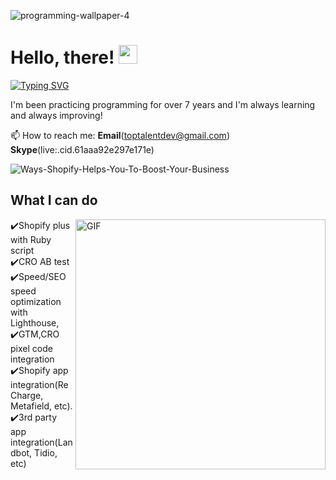 ![programming-wallpaper-4](https://user-images.githubusercontent.com/83643063/137196058-314308e8-dcd5-4943-a79c-88ac752b0915.jpg)


# Hello, there! <img src="https://raw.githubusercontent.com/MartinHeinz/MartinHeinz/master/wave.gif" width="30px">

[![Typing SVG](https://readme-typing-svg.herokuapp.com?font=Pacifico&color=%2336BCF7&size=40&vCenter=true&width=850&height=60&lines=7%2B+years+of+hands-on+experience+in+programming;Shopify+Theme+Developer+%26+Frontend+Specialist;Shopify+plus+with+Ruby+script+%2F+CRO+AB+test;Speed%2FSEO+speed+optimization+with+Lighthouse;Shopify+app+integration(ReCharge%2C+Metafield%2C+etc);3rd+party+app+integration(Landbot%2C+Tidio%2C+etc))](https://git.io/typing-svg)
<!--
**magictales/magictales** is a ✨ _special_ ✨ repository because its `README.md` (this file) appears on your GitHub profile.

Here are some ideas to get you started:

- 🔭 I’m currently working on ...
- 🌱 I’m currently learning ...
- 👯 I’m looking to collaborate on ...
- 🤔 I’m looking for help with ...
- 💬 Ask me about ...
- 📫 How to reach me: ...
- 😄 Pronouns: ...
- ⚡ Fun fact: ...
-->

I'm been practicing programming for over 7 years and I'm always learning and always improving!

📫 How to reach me: **Email**(toptalentdev@gmail.com) **Skype**(live:.cid.61aaa92e297e171e)

![Ways-Shopify-Helps-You-To-Boost-Your-Business](https://user-images.githubusercontent.com/83643063/137196218-15e4b726-a0e5-4207-a838-62c1e556f4bf.png)

<div align="center">
  <!-- <a href="https://badges.pufler.dev">
    <img src="https://badges.pufler.dev/visits/alchemist0404/alchemist0404?style=flat-square&color=black&logo=github">
  </a>
  <a href="https://badges.pufler.dev">
    <img src="https://badges.pufler.dev/years/alchemist0404?style=flat-square&color=black&logo=github">
  </a>
  <a href="https://badges.pufler.dev">
    <img src="https://badges.pufler.dev/repos/alchemist0404?style=flat-square&color=black&logo=github">
  </a>
  <a href="https://badges.pufler.dev">
    <img src="https://badges.pufler.dev/gists/alchemist0404?style=flat-square&color=black&logo=github">
  </a>
  <img src="https://github-profile-trophy.vercel.app/?username=alchemist0404&theme=gruvbox" />-->
</div>

## **What I can do**

<div>
<img align="right" alt="GIF" src="https://github.com/abhisheknaiidu/abhisheknaiidu/blob/master/code.gif?raw=true" width="400" />
 
✔️Shopify plus with Ruby script
<br />
✔️CRO AB test
<br />
✔️Speed/SEO speed optimization with Lighthouse, 
<br />
✔️GTM,CRO pixel code integration
<br />
✔️Shopify app integration(ReCharge, Metafield, etc).
<br />
✔️3rd party app integration(Landbot, Tidio, etc)
<br />
 <!-- ![Snake animation](https://github.com/alchemist0404/alchemist0404/grid-snake.svg) -->
